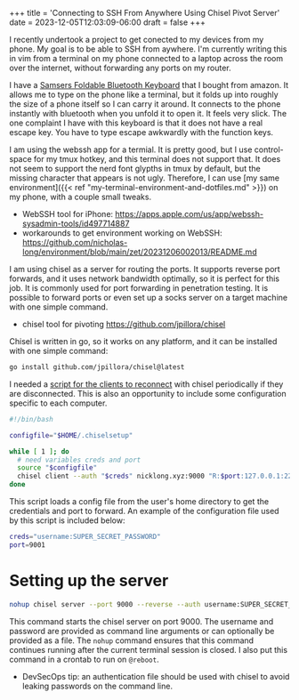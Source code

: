 +++
title = 'Connecting to SSH From Anywhere Using Chisel Pivot Server'
date = 2023-12-05T12:03:09-06:00
draft = false
+++

I recently undertook a project to get conected to my devices from my phone.
My goal is to be able to SSH from aywhere.
I'm currently writing this in vim from a terminal on my phone connected to a laptop across the room over the internet, without forwarding any ports on my router.

I have a [Samsers Foldable Bluetooth Keyboard](https://www.amazon.com/dp/B07KNHLHDW?ref=ppx_pop_mob_ap_share) that I bought from amazon.
It allows me to type on the phone like a terminal, but it folds up into roughly the size of a phone itself so I can carry it around.
It connects to the phone instantly with bluetooth when you unfold it to open it. It feels very slick.
The one complaint I have with this keyboard is that it does not have a real escape key.
You have to type escape awkwardly with the function keys.

I am using the webssh app for a termial.
It is pretty good, but I use control-space for my tmux hotkey, and this terminal does not support that.
It does not seem to support the nerd font glypths in tmux by default, but the missing character that appears is not ugly.
Therefore, I can use [my same environment]({{< ref "my-terminal-environment-and-dotfiles.md" >}}) on my phone, with a couple small tweaks.

- WebSSH tool for iPhone: https://apps.apple.com/us/app/webssh-sysadmin-tools/id497714887
- workarounds to get environment working on WebSSH: https://github.com/nicholas-long/environment/blob/main/zet/20231206002013/README.md

I am using chisel as a server for routing the ports.
It supports reverse port forwards, and it uses network bandwidth optimally, so it is perfect for this job.
It is commonly used for port forwarding in penetration testing.
It is possible to forward ports or even set up a socks server on a target machine with one simple command.

- chisel tool for pivoting https://github.com/jpillora/chisel

Chisel is written in go, so it works on any platform, and it can be installed with one simple command:
```bash
go install github.com/jpillora/chisel@latest
```

I needed a [script for the clients to reconnect](https://github.com/nicholas-long/environment/blob/main/zet/20231205173345/README.md) with chisel periodically if they are disconnected.
This is also an opportunity to include some configuration specific to each computer.
```bash
#!/bin/bash

configfile="$HOME/.chiselsetup"

while [ 1 ]; do
  # need variables creds and port
  source "$configfile"
  chisel client --auth "$creds" nicklong.xyz:9000 "R:$port:127.0.0.1:22"
done
```

This script loads a config file from the user's home directory to get the credentials and port to forward.
An example of the configuration file used by this script is included below:
```bash
creds="username:SUPER_SECRET_PASSWORD"
port=9001
```

# Setting up the server
```bash
nohup chisel server --port 9000 --reverse --auth username:SUPER_SECRET_PASSWORD
```
This command starts the chisel server on port 9000.
The username and password are provided as command line arguments or can optionally be provided as a file.
The `nohup` command ensures that this command continues running after the current terminal session is closed.
I also put this command in a crontab to run on `@reboot`.

- DevSecOps tip: an authentication file should be used with chisel to avoid leaking passwords on the command line.
